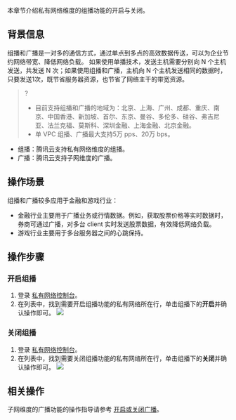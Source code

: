 本章节介绍私有网络维度的组播功能的开启与关闭。

## 背景信息
组播和广播是一对多的通信方式，通过单点到多点的高效数据传送，可以为企业节约网络带宽、降低网络负载。
如果使用单播技术，发送主机需要分别向 N 个主机发送，共发送 N 次；如果使用组播和广播，主机向 N 个主机发送相同的数据时，只要发送1次，既节省服务器资源，也节省了网络主干的带宽资源。
>?
>- 目前支持组播和广播的地域为：北京、上海、广州、成都、重庆、南京、中国香港、新加坡、首尔、东京、曼谷、多伦多、硅谷、弗吉尼亚、法兰克福、莫斯科、深圳金融、上海金融、北京金融。
>- 单 VPC 组播、广播最大支持5万 pps、20万 bps。
>

- 组播：腾讯云支持私有网络维度的组播。
- 广播：腾讯云支持子网维度的广播。

## 操作场景
组播和广播较多应用于金融和游戏行业：
- 金融行业主要用于广播业务或行情数据。例如，获取股票价格等实时数据时，券商可通过广播，对多台 client 实时发送股票数据，有效降低网络负载。
- 游戏行业主要用于多台服务器之间的心跳保持。

## 操作步骤
### 开启组播
1. 登录 [私有网络控制台](https://console.cloud.tencent.com/vpc)。
2. 在列表中，找到需要开启组播功能的私有网络所在行，单击组播下的**开启**并确认操作即可。
![](https://main.qcloudimg.com/raw/8f9fce0a5f8c63074654c6e767412675.png)


### 关闭组播
1. 登录 [私有网络控制台](https://console.cloud.tencent.com/vpc)。
2. 在列表中，找到需要关闭组播功能的私有网络所在行，单击组播下的**关闭**并确认操作即可。
![](https://main.qcloudimg.com/raw/6fe4d555b23746c53f2dbab39e2fbd87.png)

## 相关操作
子网维度的广播功能的操作指导请参考 [开启或关闭广播](https://cloud.tencent.com/document/product/215/36526)。

